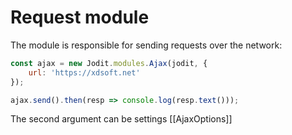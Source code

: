 # Request module

The module is responsible for sending requests over the network:

```js
const ajax = new Jodit.modules.Ajax(jodit, {
	url: 'https://xdsoft.net'
});

ajax.send().then(resp => console.log(resp.text()));
```

The second argument can be settings [[AjaxOptions]]
